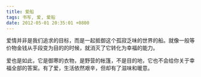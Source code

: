 ```yaml
---
title: 爱船
tags: 书写, 爱, 爱船
date: 2012-05-01 20:35:01 +0800
---
```



爱情并非是我们追求的目标，而是一起抵御这个孤寂乏味的世界的船。就像一般等价物金钱从手段变为目的的时候，就消灭了它转化为幸福的能力。

爱也是如此，它是御寒的衣物，是野营的帐篷，不是目的地，它也不会给你关于幸福全部的答案。有了爱，生活依然艰辛，但却有了滋味和暖意。

